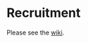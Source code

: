 # Recruitment

Please see the [wiki](https://github.com/ioof-holdings/recruitment/wiki/Robot-Challenge).
